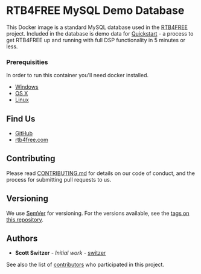 # RTB4FREE MySQL Demo Database

This Docker image is a standard MySQL database used in the [RTB4FREE](https://github.com/RTB4FREE) project.  Included in the database is demo data for [Quickstart](https://rtb4free.com/quickstart) - a process to get RTB4FREE up and running with full DSP functionality in 5 minutes or less.

### Prerequisities

In order to run this container you'll need docker installed.

* [Windows](https://docs.docker.com/windows/started)
* [OS X](https://docs.docker.com/mac/started/)
* [Linux](https://docs.docker.com/linux/started/)

## Find Us

* [GitHub](https://github.com/RTB4FREE)
* [rtb4free.com](https://rtb4free.com)

## Contributing

Please read [CONTRIBUTING.md](CONTRIBUTING.md) for details on our code of conduct, and the process for submitting pull requests to us.

## Versioning

We use [SemVer](http://semver.org/) for versioning. For the versions available, see the
[tags on this repository](https://github.com/rtb4free/mysql-demo/tags).

## Authors

* **Scott Switzer** - *Initial work* - [switzer](https://github.com/switzer)

See also the list of [contributors](https://github.com/rtb4free/rtb4free/contributors) who
participated in this project.

